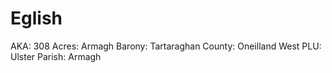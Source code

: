 # Eglish

AKA: 308
Acres: Armagh
Barony: Tartaraghan
County: Oneilland West
PLU: Ulster
Parish: Armagh